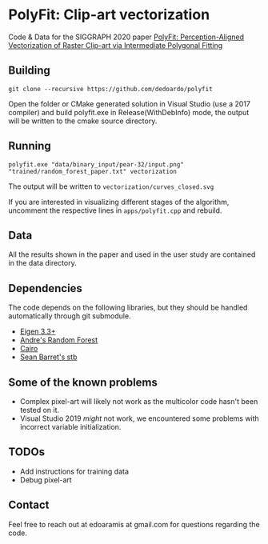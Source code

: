 # PolyFit: Clip-art vectorization
Code & Data for the SIGGRAPH 2020 paper [PolyFit: Perception-Aligned Vectorization of Raster Clip-art via Intermediate Polygonal Fitting](http://www.cs.ubc.ca/labs/imager/tr/2020/ClipArtVectorization/)

## Building
`git clone --recursive https://github.com/dedoardo/polyfit`

Open the folder or CMake generated solution in Visual Studio (use a 2017 compiler) and build polyfit.exe in Release(WithDebInfo) mode, the output will be written to the cmake source directory.

## Running
`polyfit.exe "data/binary_input/pear-32/input.png" "trained/random_forest_paper.txt" vectorization`

The output will be written to `vectorization/curves_closed.svg`

If you are interested in visualizing different stages of the algorithm, uncomment the respective lines in `apps/polyfit.cpp` and rebuild.

## Data
All the results shown in the paper and used in the user study are contained in the data directory.

## Dependencies
The code depends on the following libraries, but they should be handled automatically through git submodule.
- [Eigen 3.3+](http://eigen.tuxfamily.org/index.php?title=Main_Page)
- [Andre's Random Forest](https://github.com/bjoern-andres/random-forest)
- [Cairo](https://cairographics.org/download/)
- [Sean Barret's stb](https://github.com/nothings/stb)

## Some of the known problems
- Complex pixel-art will likely not work as the multicolor code hasn't been tested on it.
- Visual Studio 2019 *might* not work, we encountered some problems with incorrect variable initialization.

## TODOs
- Add instructions for training data
- Debug pixel-art

## Contact
Feel free to reach out at edoaramis at gmail.com for questions regarding the code. 
